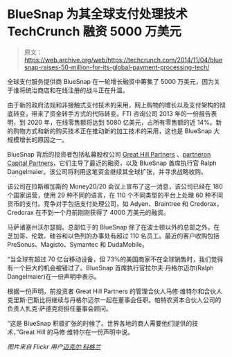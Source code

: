 # BlueSnap 为其全球支付处理技术 TechCrunch 融资 5000 万美元

> 原文：<https://web.archive.org/web/https://techcrunch.com/2014/11/04/bluesnap-raises-50-million-for-its-global-payment-processing-tech/>

全球支付服务提供商 BlueSnap 在一轮增长融资中筹集了 5000 万美元，因为关于谁将统治商店和在线注册的战斗正在升温。

由于新的政府法规和非接触式支付技术的采用，网上购物的增长以及支付架构的彻底转变，带来了资金转手方式的代际转变。FTI 咨询公司 2013 年的一份报告表明，到 2020 年，在线零售额将达到 5080 亿美元，占所有零售额的近 14%。新的购物方式和新的购买技术正在推动新的加工技术的采用，这也是 BlueSnap 大规模增长的原因之一。

BlueSnap 背后的投资者包括私募股权公司 [Great Hill Partners](https://web.archive.org/web/20221210012001/http://www.greathillpartners.com/) 、[partneron Capital Partners](https://web.archive.org/web/20221210012001/http://www.parthenoncapitalpartners.com/)，它们主导了最近的融资，以及 BlueSnap 首席执行官 Ralph Dangelmaier。该公司将利用这笔资金继续其全球扩张，并寻求战略收购。

该公司在拉斯维加斯的 Money20/20 会议上宣布了这一消息，该公司已经在 180 个国家运营，使用 29 种不同的语言，在 110 个不同类型的平台上处理 60 种不同货币的支付。竞争对手包括支付处理公司，如 Adyen、Braintree 和 Credorax，Credorax 在不到一个月前刚刚获得了 4000 万美元的融资。

马萨诸塞州沃尔瑟姆。总部位于的 BlueSnap 除了在波士顿以外的总部之外，在芝加哥、伦敦、硅谷和以色列的办事处有超过 110 名员工。最近的客户收购包括 PreSonus、Magisto、Symantec 和 DudaMobile。

“当全球有超过 70 亿台移动设备，但 73%的美国商家不在全球销售时，我们觉得有一个巨大的机会被错过了。BlueSnap 首席执行官拉尔夫·丹格尔迈尔(Ralph Dangelmaier)在一份声明中表示。

根据一份声明，前投资者 Great Hill Partners 的管理合伙人马修·维特尔和合伙人克里斯·巴斯比将继续与丹格尔迈尔一起在董事会任职。帕特农资本合伙人公司的负责人扎克·萨德克将担任董事会顾问。

“这是 BlueSnap 积极扩张的时候了。世界各地的商人需要他们提供的技术，”Great Hill 的马修·维特尔在一份声明中说。

*图片来自 Flickr 用户[迈克尔·科格兰](https://web.archive.org/web/20221210012001/https://www.flickr.com/photos/mikecogh/)*